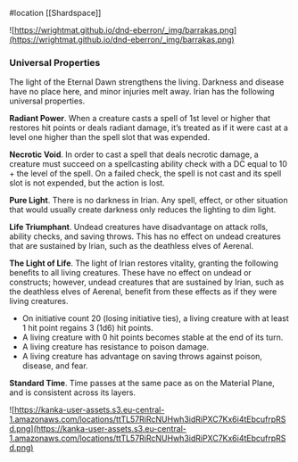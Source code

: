  #location [[Shardspace]]

![https://wrightmat.github.io/dnd-eberron/_img/barrakas.png](https://wrightmat.github.io/dnd-eberron/_img/barrakas.png)

### Universal Properties

The light of the Eternal Dawn strengthens the living. Darkness and disease have no place here, and minor injuries melt away. Irian has the following universal properties.

**Radiant Power**. When a creature casts a spell of 1st level or higher that restores hit points or deals radiant damage, it’s treated as if it were cast at a level one higher than the spell slot that was expended.

**Necrotic Void**. In order to cast a spell that deals necrotic damage, a creature must succeed on a spellcasting ability check with a DC equal to 10 + the level of the spell. On a failed check, the spell is not cast and its spell slot is not expended, but the action is lost.

**Pure Light**. There is no darkness in Irian. Any spell, effect, or other situation that would usually create darkness only reduces the lighting to dim light.

**Life Triumphant**. Undead creatures have disadvantage on attack rolls, ability checks, and saving throws. This has no effect on undead creatures that are sustained by Irian, such as the deathless elves of Aerenal.

**The Light of Life**. The light of Irian restores vitality, granting the following benefits to all living creatures. These have no effect on undead or constructs; however, undead creatures that are sustained by Irian, such as the deathless elves of Aerenal, benefit from these effects as if they were living creatures.

- On initiative count 20 (losing initiative ties), a living creature with at least 1 hit point regains 3 (1d6) hit points.
- A living creature with 0 hit points becomes stable at the end of its turn.
- A living creature has resistance to poison damage.
- A living creature has advantage on saving throws against poison, disease, and fear.

**Standard Time**. Time passes at the same pace as on the Material Plane, and is consistent across its layers.

![https://kanka-user-assets.s3.eu-central-1.amazonaws.com/locations/ttTL57RiRcNUHwh3idRiPXC7Kx6i4tEbcufrpRSd.png](https://kanka-user-assets.s3.eu-central-1.amazonaws.com/locations/ttTL57RiRcNUHwh3idRiPXC7Kx6i4tEbcufrpRSd.png)